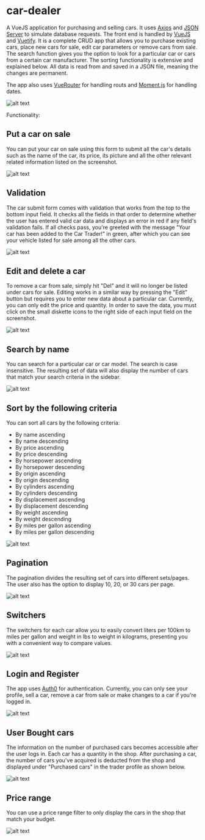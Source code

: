 # car-dealer

A VueJS application for purchasing and selling cars. It uses [Axios](https://github.com/axios/axios) and [JSON Server](https://github.com/typicode/json-server) to simulate database requests. The front end is handled by [VueJS](https://vuejs.org/) and [Vuetify](https://vuetifyjs.com/en/). It is a complete CRUD app that allows you to purchase existing cars, place new cars for sale, edit car parameters or remove cars from sale. The search function gives you the option to look for a particular car or cars from a certain car manufacturer. The sorting functionality is extensive and explained below. All data is read from and saved in a JSON file, meaning the changes are permanent.

The app also uses [VueRouter](https://router.vuejs.org/) for handling routs and [Moment.js](https://momentjs.com/) for handling dates.

![alt text](screenshots/main.jpg "Display all cars")

Functionality:

## Put a car on sale

You can put your car on sale using this form to submit all the car's details such as the name of the car, its price, its picture and all the other relevant related information listed on the screenshot.

![alt text](screenshots/submitCarForm.jpg "Put a car on sale")

## Validation

The car submit form comes with validation that works from the top to the bottom input field. It checks all the fields in that order to determine whether the user has entered valid car data and displays an error in red if any field's validation fails. If all checks pass, you're greeted with the message "Your car has been added to the Car Trader!" in green, after which you can see your vehicle listed for sale among all the other cars.

![alt text](screenshots/validation.jpg "Validation")

## Edit and delete a car

To remove a car from sale, simply hit "Del" and it will no longer be listed under cars for sale. Editing works in a similar way by pressing the "Edit" button but requires you to enter new data about a particular car. Currently, you can only edit the price and quantity. In order to save the data, you must click on the small diskette icons to the right side of each input field on the screenshot.

![alt text](screenshots/editCar.jpg "Edit and delete a car")

## Search by name

You can search for a particular car or car model. The search is case insensitive. The resulting set of data will also display the number of cars that match your search criteria in the sidebar.

![alt text](screenshots/searchByName.jpg "Search by name")

## Sort by the following criteria

You can sort all cars by the following criteria:

- By name ascending
- By name descending
- By price ascending
- By price descending
- By horsepower ascending
- By horsepower descending
- By origin ascending
- By origin descending
- By cylinders ascending
- By cylinders descending
- By displacement ascending
- By displacement descending
- By weight ascending
- By weight descending
- By miles per gallon ascending
- By miles per gallon descending

![alt text](screenshots/sorting.jpg "Sort by the following criteria")

## Pagination

The pagination divides the resulting set of cars into different sets/pages. The user also has the option to display 10, 20, or 30 cars per page.

![alt text](screenshots/pagination.jpg "Pagination")

## Switchers

The switchers for each car allow you to easily convert liters per 100km to miles per gallon and weight in lbs to weight in kilograms, presenting you with a convenient way to compare values.

![alt text](screenshots/switchers.jpg "Switchers")

## Login and Register

The app uses [Auth0](https://auth0.com/) for authentication. Currently, you can only see your profile, sell a car, remove a car from sale or make changes to a car if you're logged in.

![alt text](screenshots/login.jpg "Login and Register")

## User Bought cars

The information on the number of purchased cars becomes accessible after the user logs in. Each car has a quantity in the shop. After purchasing a car, the number of cars you've acquired is deducted from the shop and displayed under "Purchased cars" in the trader profile as shown below.

![alt text](screenshots/boughtCars.jpg "User Bought cars")

## Price range

You can use a price range filter to only display the cars in the shop that match your budget.

![alt text](screenshots/priceRange.jpg "Price range")
